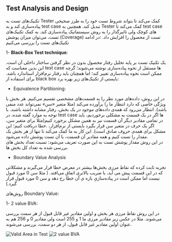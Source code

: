 ## Test Analysis and Design
<p>
تکنیک‌های تست به 
Tester
کمک می‌کند تا بتواند شروط تست خود را به طرز صحیحی پیاده‌سازی کند و به 
test case
تبدیل کند. 
همچنین به 
Tester
کمک می‌کند تا 
test case
های کوچک ولی تاثیرگذار را به روش سیستماتیک پیاده‌سازی کند. به کمک تکنیک‌های تست، می‌توان میزان پوشش 
(Coverage)
تست از محصول را افزایش داد.
:در ادامه تکنیک‌های تست را بررسی می‌کنیم

1- **Black-Box Test technique**:

یک تکنیک تست بر پایه تحلیل رفتار محصول بدون در نظر گرفتن ساختار داخلی آن است. این بدین معناست که 
test case
 ها مستقل از نحوه پیاده‌سازی نوشته می‌شوند؛
 گرچه ممکن است نحوه پیاده‌سازی تغییر کند؛ اما همچنان باید رفتار نرم‌افزار استاندارد باشد.
برای استفاده از 
black box
 بایستی از تکنیک‌های زیر بهره برد:

- Equivalence Partitioning: <br>
<p>
در این روش، داده‌های مورد نظر را به قسمت‌های مشخصی تقسیم می‌کنیم. هر بخش با ویژگی خاصی که دارد انتظار ما را برآورده می‌کند (مثلا متغیر «سن» نمی‌تواند عدد منفی باشد). انتظار می‌رود که همه‌ی داده‌های موجود در یک بخش، رفتار مشابه داشته باشند. با توجه به موارد گفته شده، در 
test case
 ها اگر در یک قسمت به مشکلی برخوردیم، باید در تمامی مقادیر دیگر آن قسمت نیز به همین مشکل برخورد کنیم(مثلا برای متغیر سن، اگر یک حرف در متغیر سن قرار بگیرد بایستی از نرم‌افزار، .خطا دریافت کنیم؛ این مشکل برای همه‌ی حروف صادق است). این کار  به ما کمک می‌کند تا تنها از هر بخش یک مقدار را تست کنیم و همه مقادیر آن قسمت، با آن تست پوشش داده می‌شود. <br>
 در این روش مقدار پوشش تست به این صورت تعریف می‌شود: نسبت تعداد بخش های بررسی شده به تعداد کل بخش ها.
</p>

- Boundary Value Analysis
<p>
تجربه ثابت کرده که نقاط مرزی بخش‌ها بیشتر در معرض خطا قرار می‌گیرند و مشکلاتی که در این قسمت پیش می آید، با ضریب بالاتری اتفاق می‌افتد. ( مثلا سن 0 مورد قبول نیست اما ممکن است در پیاده‌سازیِ بازه ی آن خطا رخ دهد و سن 0 مورد قبول قرار گیرد.)
</p>

روش‌های Boundary Value:

1- 2 value BVA: <br>

در این روش نقاط مرزی هر بخش و اولین مقادیر غیر قابل قبول از هر سمت بررسی می‌شوند. مثلا در عکس زیر مقادیر مرزی ما 1 و 255 است ولی مقادیر 0 و  256 هم به عنوان اولین مقادیر غیر قابل قبول، از هر دو سمت، بررسی می‌شوند. 

![Valid Area in Test](https://www.stickyminds.com/sites/default/files/shared/2018-10-29%20JoshuaGiller%20Using%20Equivalence%20Partitioning%20and%20Boundary%20Value%20Analysis%20in%20Black%20Box%20Testing%20image%201.png)
![2 value BVA](https://www.stickyminds.com/sites/default/files/shared/2018-10-29%20JoshuaGiller%20Using%20Equivalence%20Partitioning%20and%20Boundary%20Value%20Analysis%20in%20Black%20Box%20Testing%20image%202.png)
</p>